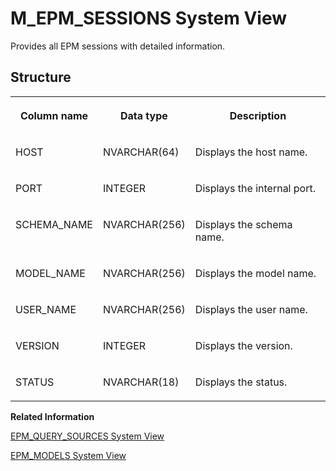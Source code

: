 <!-- loiof3f7c7846f5b10148e81a84e7cc0c0c0 -->

# M\_EPM\_SESSIONS System View

Provides all EPM sessions with detailed information.



<a name="loiof3f7c7846f5b10148e81a84e7cc0c0c0___m__e_p_m__s_e_s_s_i_o_n_s_1struct_M_EPM_SESSIONS"/>

## Structure


<table>
<tr>
<th valign="top">

Column name



</th>
<th valign="top">

Data type



</th>
<th valign="top">

Description



</th>
</tr>
<tr>
<td valign="top">

HOST



</td>
<td valign="top">

NVARCHAR\(64\)



</td>
<td valign="top">

Displays the host name.



</td>
</tr>
<tr>
<td valign="top">

PORT



</td>
<td valign="top">

INTEGER



</td>
<td valign="top">

Displays the internal port.



</td>
</tr>
<tr>
<td valign="top">

SCHEMA\_NAME



</td>
<td valign="top">

NVARCHAR\(256\)



</td>
<td valign="top">

Displays the schema name.



</td>
</tr>
<tr>
<td valign="top">

MODEL\_NAME



</td>
<td valign="top">

NVARCHAR\(256\)



</td>
<td valign="top">

Displays the model name.



</td>
</tr>
<tr>
<td valign="top">

USER\_NAME



</td>
<td valign="top">

NVARCHAR\(256\)



</td>
<td valign="top">

Displays the user name.



</td>
</tr>
<tr>
<td valign="top">

VERSION



</td>
<td valign="top">

INTEGER



</td>
<td valign="top">

Displays the version.



</td>
</tr>
<tr>
<td valign="top">

STATUS



</td>
<td valign="top">

NVARCHAR\(18\)



</td>
<td valign="top">

Displays the status.



</td>
</tr>
</table>

**Related Information**  


[EPM\_QUERY\_SOURCES System View](../021-System-Views/epm-query-sources-system-view-f3e6641.md "Provides information about available EPM query source.")

[EPM\_MODELS System View](../021-System-Views/epm-models-system-view-f3e5ebc.md "Provides information about available EPM Models.")

